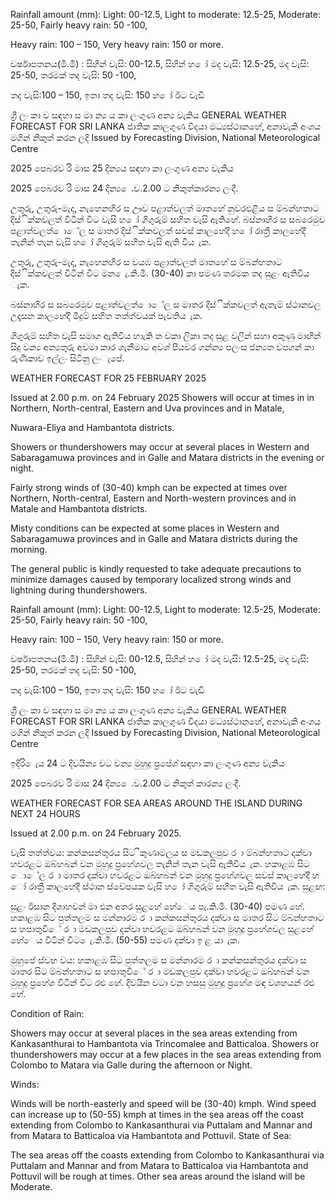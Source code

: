 Rainfall amount (mm): Light: 00-12.5, Light to moderate: 12.5-25, Moderate: 25-50, Fairly heavy rain: 50 -100,

Heavy rain: 100 – 150, Very heavy rain: 150 or more.

වර්ෂාපතනය(මි.මී) : සිහින් වැසි: 00-12.5, සිහින් හ ෝ මද වැසි: 12.5-25, මද වැසි: 25-50, තරමක් තද වැසි: 50 -100,

තද වැසි:100 – 150, ඉතා තද වැසි: 150 හ ෝ ඊට වැඩි

ශ්‍රී ලං කා ව සඳහා ස මා න්‍ය ය කා ලංගුණ අන්‍ය වැකිය GENERAL WEATHER FORECAST FOR SRI LANKA ජාතික කාලගුණ විදයා මධ්‍යස්ථානහේ, අනාවැකි අංශය මගින් නිකුත් කරන ලදි Issued by Forecasting Division, National Meteorological Centre

2025 පෙබරව රි මාස 25 දින්‍යය සඳහා කා ලංගුණ අන්‍ය වැකිය

2025 පෙබරව රි මාස 24 දින්‍ය ෙ.ව.2.00 ට නිකුත්කාරන්‍ය ලංදී.

උතුරු, උතුරු-මැද, නැහෙනහිර ස ඌව පළාත්වලත් මාතහේ නුවරඑළිය ස ම්බන්හතාට දිස්ික්කවලත් විටින් විට වැසි හ ෝ ගිගුරුම් සහිත වැසි ඇතිහේ. බස්නාහිර ස සබරෙමුව පළාත්වලත් ොේල ස මාතර දිස්ික්කවලත් සවස් කාලහේදී හ ෝ රාත්‍රී කාලහේදී තැනින් තැන වැසි හ ෝ ගිගුරුම් සහිත වැසි ඇති විය ැක.

උතුරු, උතුරු-මැද, නැහෙනහිර ස වයඹ පළාත්වලත් මාතහේ ස ම්බන්හතාට දිස්ික්කවලත් විටින් විට මන ෙැ.කි.මී. (30-40) කා පමණ තරමක තද සුළං ඇතිවිය ැක.

බස්නාහිර ස සබරෙමුව පළාත්වලත් ොේල ස මාතර දිස්ික්කවලත් ඇතැම් ස්ථානවල උදෑසන කාලහේදී මීදුම් සහිත තත්ත්වයක් පැවතිය ැක.

ගිගුරුම් සහිත වැසි සමාග ඇතිවිය හාැකි ත වකා ලිකා තද සුළ වලින් සහා අකුණු මාඟින් සිදු වන්‍ය අන්‍යතුරු අවමා කාර ගැනීමාට අවශ්‍ පියවර ගන්න්‍ය පලංස ජන්‍යත වපගන් කා රුණිකාව ඉල්ලං සිටිනු ලංැපේ.

WEATHER FORECAST FOR 25 FEBRUARY 2025

Issued at 2.00 p.m. on 24 February 2025 Showers will occur at times in in Northern, North-central, Eastern and Uva provinces and in Matale,

Nuwara-Eliya and Hambantota districts.

Showers or thundershowers may occur at several places in Western and Sabaragamuwa provinces and in Galle and Matara districts in the evening or night.

Fairly strong winds of (30-40) kmph can be expected at times over Northern, North-central, Eastern and North-western provinces and in Matale and Hambantota districts.

Misty conditions can be expected at some places in Western and Sabaragamuwa provinces and in Galle and Matara districts during the morning.

The general public is kindly requested to take adequate precautions to minimize damages caused by temporary localized strong winds and lightning during thundershowers.

Rainfall amount (mm): Light: 00-12.5, Light to moderate: 12.5-25, Moderate: 25-50, Fairly heavy rain: 50 -100,

Heavy rain: 100 – 150, Very heavy rain: 150 or more.

වර්ෂාපතනය(මි.මී) : සිහින් වැසි: 00-12.5, සිහින් හ ෝ මද වැසි: 12.5-25, මද වැසි: 25-50, තරමක් තද වැසි: 50 -100,

තද වැසි:100 – 150, ඉතා තද වැසි: 150 හ ෝ ඊට වැඩි

ශ්‍රී ලං කා ව සඳහා ස මා න්‍ය ය කා ලංගුණ අන්‍ය වැකිය GENERAL WEATHER FORECAST FOR SRI LANKA ජාතික කාලගුණ විදයා මධ්‍යස්ථානහේ, අනාවැකි අංශය මගින් නිකුත් කරන ලදි Issued by Forecasting Division, National Meteorological Centre

ඉදිරි ෙැය 24 ට දිවයින්‍ය වට වන්‍ය මුහුදු ප්‍රපේශ්‍ සඳහා කා ලංගුණ අන්‍ය වැකිය

2025 පෙබරව රි මාස 24 දින්‍ය ෙ.ව.2.00 ට නිකුත් කාරන්‍ය ලංදී.

WEATHER FORECAST FOR SEA AREAS AROUND THE ISLAND DURING NEXT 24 HOURS

Issued at 2.00 p.m. on 24 February 2025.

වැසි තත්ත්වය: කන්කසන්තුරය සිට ිකුණාමලය ස මඩකලපුව ර ා ම්බන්හතාට දක්වා හවරළට ඔබ්හබන් වන මුහුදු ප්‍රහේශවල තැනින් තැන වැසි ඇතිවිය ැක. හකාළඹ සිට ොේල ර ා මාතර දක්වා හවරළට ඔබ්හබන් වන මුහුදු ප්‍රහේශවල සවස් කාලහේදී හ ෝ රාත්‍රී කාලහේදී ස්ථාන ස්වේපයක වැසි හ ෝ ගිගුරුම් සහිත වැසි ඇතිවිය ැක. සුළඟ:

සුළං ඊසාන දිශාහවන් මා එන අතර සුළහේ හේෙය පැ.කි.මී. (30-40) පමණ හේ. හකාළඹ සිට පුත්තලම ස මන්නාරම ර ා කන්කසන්තුරය දක්වා ස මාතර සිට ම්බන්හතාට ස හපාතුවිේ ර ා මඩකලපුව දක්වා හවරළට ඔබ්හබන් වන මුහුදු ප්‍රහේශවල සුළහේ හේෙය විටින් විට ෙැ.කි.මී. (50-55) පමණ දක්වා ඉ ළ යා ැක.

මුහුපේ ස්වභ වය: හකාළඹ සිට පුත්තලම ස මන්නාරම ර ා කන්කසන්තුරය දක්වා ස මාතර සිට ම්බන්හතාට ස හපාතුවිේ ර ා මඩකලපුව දක්වා හවරළට ඔබ්හබන් වන මුහුදු ප්‍රහේශ විටින් විට රළු හේ. දිවයින වටා වන හසසු මුහුදු ප්‍රහේශ මඳ වශහයන් රළු හේ.

Condition of Rain:

Showers may occur at several places in the sea areas extending from Kankasanthurai to Hambantota via Trincomalee and Batticaloa. Showers or thundershowers may occur at a few places in the sea areas extending from Colombo to Matara via Galle during the afternoon or Night.

Winds:

Winds will be north-easterly and speed will be (30-40) kmph. Wind speed can increase up to (50-55) kmph at times in the sea areas off the coast extending from Colombo to Kankasanthurai via Puttalam and Mannar and from Matara to Batticaloa via Hambantota and Pottuvil. State of Sea:

The sea areas off the coasts extending from Colombo to Kankasanthurai via Puttalam and Mannar and from Matara to Batticaloa via Hambantota and Pottuvil will be rough at times. Other sea areas around the island will be Moderate.
